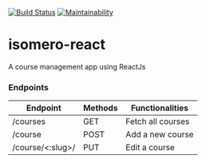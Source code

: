 [![Build Status](https://travis-ci.org/IsaiahRn/isomero-react.svg?branch=develop)](https://travis-ci.org/IsaiahRn/isomero-react) [![Maintainability](https://api.codeclimate.com/v1/badges/734269205a3bdc939fbc/maintainability)](https://codeclimate.com/github/IsaiahRn/isomero-react/maintainability)
# isomero-react
A course management app using ReactJs

### Endpoints

| Endpoint                   | Methods   | Functionalities        |
| ---------------------------|-----------|------------------------|
| /courses         | GET      | Fetch all courses  |
| /course        | POST      | Add a new course    |
| /course/<:slug>/    | PUT | Edit a course  |